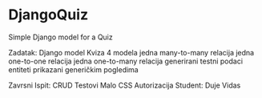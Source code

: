 # DjangoQuiz
Simple Django model for a Quiz

Zadatak: Django model Kviza 
                4 modela
                jedna many-to-many relacija
                jedna one-to-one relacija
                jedna one-to-many relacija
                generirani testni podaci
                entiteti prikazani generičkim pogledima

Zavrsni Ispit:
                CRUD
                Testovi
                Malo CSS
                Autorizacija
Student: Duje Vidas

